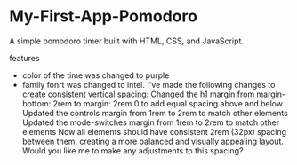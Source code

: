 # My-First-App-Pomodoro

A simple pomodoro timer built with HTML, CSS, and JavaScript.

features

- color of the time was changed to purple
- family fonrt was changed to intel.
  I've made the following changes to create consistent vertical spacing:
  Changed the h1 margin from margin-bottom: 2rem to margin: 2rem 0 to add equal spacing above and below
  Updated the controls margin from 1rem to 2rem to match other elements
  Updated the mode-switches margin from 1rem to 2rem to match other elements
  Now all elements should have consistent 2rem (32px) spacing between them, creating a more balanced and visually appealing layout. Would you like me to make any adjustments to this spacing?
